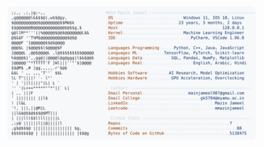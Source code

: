 <picture>
  <source srcset="https://raw.githubusercontent.com/mmazinjameel/mmazinjameel/main/dark_mode.svg?v=1744006498" media="(prefers-color-scheme: dark)">
  <img src="https://raw.githubusercontent.com/mmazinjameel/mmazinjameel/main/light_mode.svg?v=1744006498">
</picture>

